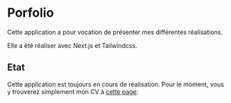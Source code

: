 # Porfolio

Cette application a pour vocation de présenter mes différentes réalisations.

Elle a été réaliser avec Next.js et Tailwindcss.

## Etat

Cette application est toujours en cours de réalisation. Pour le moment, vous y trouverez simplement mon CV à [cette page](paulmouchel.vercel.app/cv):

